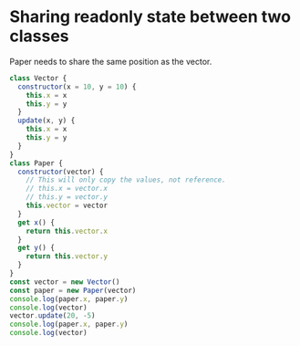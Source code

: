 # Sharing readonly state between two classes

Paper needs to share the same position as the vector.
```js
class Vector {
  constructor(x = 10, y = 10) {
    this.x = x
    this.y = y
  }
  update(x, y) {
    this.x = x
    this.y = y
  }
}
class Paper {
  constructor(vector) {
    // This will only copy the values, not reference.
    // this.x = vector.x
    // this.y = vector.y
    this.vector = vector
  }
  get x() {
    return this.vector.x
  }
  get y() {
    return this.vector.y
  }
}
const vector = new Vector()
const paper = new Paper(vector)
console.log(paper.x, paper.y)
console.log(vector)
vector.update(20, -5)
console.log(paper.x, paper.y)
console.log(vector)
```
